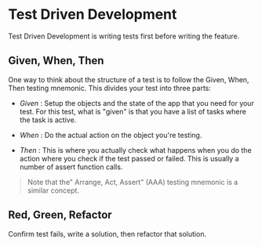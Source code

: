 # Test Driven Development

Test Driven Development is writing tests first before writing the feature.

## Given, When, Then

One way to think about the structure of a test is to follow the Given, When, Then testing mnemonic. This divides your test into three parts:

- _Given_
  : Setup the objects and the state of the app that you need for your test. For this test, what is "given" is that you have a list of tasks where the task is active.

- _When_
  : Do the actual action on the object you're testing.

- _Then_
  : This is where you actually check what happens when you do the action where you check if the test passed or failed. This is usually a number of assert function calls.

> Note that the" Arrange, Act, Assert" (AAA) testing mnemonic is a similar concept.

## Red, Green, Refactor

Confirm test fails, write a solution, then refactor that solution.
